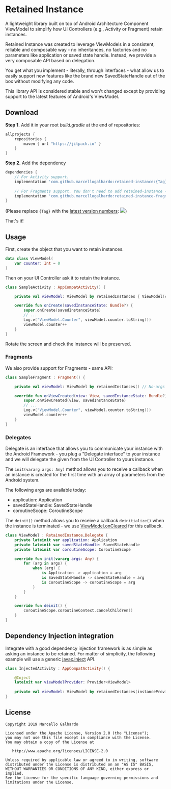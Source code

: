 # Retained Instance

A lightweight library built on top of Android Architecture Component ViewModel to simplify how UI Controllers (e.g., Activity or Fragment) retain instances.

Retained Instance was created to leverage ViewModels in a consistent, reliable and composable way - no inheritances, no factories and no parameters like application or saved state handle. Instead, we provide a very composable API based on delegation.

You get what you implement - literally, through interfaces - what allow us to easily support new features like the brand new SavedStateHandle out of the box without modifying any code.

This library API is considered stable and won't changed except by providing support to the latest features of Android's ViewModel.

## Download

**Step 1.** Add it in your root *build.gradle* at the end of repositories:
```gradle
allprojects {
	repositories {
		maven { url "https://jitpack.io" }
	}
}
```

**Step 2.** Add the dependency
```gradle
dependencies {
    // For Activity support.
	implementation 'com.github.marcellogalhardo:retained-instance:{Tag}'
	
	// For Fragments support. You don't need to add retained-instance - we included for you!
	implementation 'com.github.marcellogalhardo:retained-instance-fragment:{Tag}'
}
```
(Please replace `{Tag}` with the [latest version numbers](https://github.com/marcellogalhardo/retained-instance/releases): [![](https://jitpack.io/v/marcellogalhardo/retained-instance.svg)](https://jitpack.io/#marcellogalhardo/retained-instance))

That's it!

## Usage

First, create the object that you want to retain instances.

```kotlin
data class ViewModel(
    var counter: Int = 0
)
```

Then on your UI Controller ask it to retain the instance.

```kotlin
class SampleActivity : AppCompatActivity() {

    private val viewModel: ViewModel by retainedInstances { ViewModel(counter = 5) }

    override fun onCreate(savedInstanceState: Bundle?) {
        super.onCreate(savedInstanceState)
        // ...
        Log.v("ViewModel.Counter", viewModel.counter.toString())
        viewModel.counter++
    }
}
```

Rotate the screen and check the instance will be preserved.

### Fragments

We also provide support for Fragments - same API:

```kotlin
class SampleFragment : Fragment() {

    private val viewModel: ViewModel by retainedInstances() // No-args constructor used.

    override fun onViewCreated(view: View, savedInstanceState: Bundle?) {
        super.onViewCreated(view, savedInstanceState)
        // ...
        Log.v("ViewModel.Counter", viewModel.counter.toString())
        viewModel.counter++
    }
}
```

### Delegates

Delegate is an interface that allows you to communicate your instance with the Android Framework - you plug a "Delegate interface" to your instance and we will delegate the given from the UI Controller to yours instance.

The `init(vararg args: Any)` method allows you to receive a callback when an instance is created for the first time with an array of parameters from the Android system.

The following args are available today:
- application: Application
- savedStateHandle: SavedStateHandle
- coroutineScope: CoroutineScope

The `deinit()` method allows you to receive a callback `deinitialize()` when the instance is terminated - we use [ViewModel.onCleared](https://developer.android.com/reference/androidx/lifecycle/ViewModel.html#onCleared()) for this callback.

```kotlin
class ViewModel : RetainedInstance.Delegate {
    private lateinit var application: Application
    private lateinit var savedStateHandle: SavedStateHandle
    private lateinit var coroutineScope: CoroutineScope

    override fun init(vararg args: Any) {
        for (arg in args) {
            when (arg) {
                is Application -> application = arg
                is SavedStateHandle -> savedStateHandle = arg
                is CoroutineScope -> coroutineScope = arg
            }
        }
    }

    override fun deinit() {
        coroutineScope.coroutineContext.cancelChildren()
    }
}
```

## Dependency Injection integration

Integrate with a good dependency injection framework is as simple as asking an instance to be retained.
For matter of simplicity, the following example will use a generic [javax.inject](https://docs.oracle.com/javaee/6/api/javax/inject) API.

```kotlin
class InjectedActivity : AppCompatActivity() {

    @Inject
    lateinit var viewModelProvider: Provider<ViewModel>
     
    private val viewModel: ViewModel by retainedInstances(instanceProvider = viewModelProvider::get)
}
```

License
-------

    Copyright 2019 Marcello Galhardo

    Licensed under the Apache License, Version 2.0 (the "License");
    you may not use this file except in compliance with the License.
    You may obtain a copy of the License at

       http://www.apache.org/licenses/LICENSE-2.0

    Unless required by applicable law or agreed to in writing, software
    distributed under the License is distributed on an "AS IS" BASIS,
    WITHOUT WARRANTIES OR CONDITIONS OF ANY KIND, either express or implied.
    See the License for the specific language governing permissions and
    limitations under the License.
